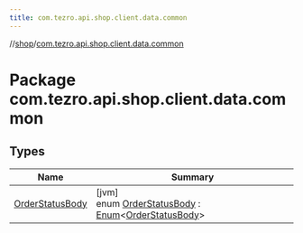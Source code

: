 ```yaml
---
title: com.tezro.api.shop.client.data.common
---
```

//[shop](../../index.html)/[com.tezro.api.shop.client.data.common](index.html)



# Package com.tezro.api.shop.client.data.common



## Types


| Name | Summary |
|---|---|
| [OrderStatusBody](-order-status-body/index.html) | [jvm]<br>enum [OrderStatusBody](-order-status-body/index.html) : [Enum](https://kotlinlang.org/api/latest/jvm/stdlib/kotlin/-enum/index.html)&lt;[OrderStatusBody](-order-status-body/index.html)&gt; |

